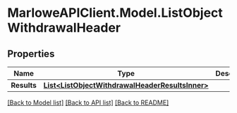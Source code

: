 # MarloweAPIClient.Model.ListObjectWithdrawalHeader

## Properties

Name | Type | Description | Notes
------------ | ------------- | ------------- | -------------
**Results** | [**List&lt;ListObjectWithdrawalHeaderResultsInner&gt;**](ListObjectWithdrawalHeaderResultsInner.md) |  | 

[[Back to Model list]](../README.md#documentation-for-models) [[Back to API list]](../README.md#documentation-for-api-endpoints) [[Back to README]](../README.md)

